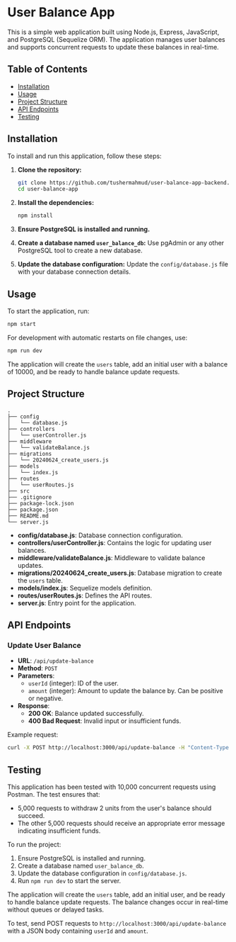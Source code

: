 # User Balance App

This is a simple web application built using Node.js, Express, JavaScript, and PostgreSQL (Sequelize ORM). The application manages user balances and supports concurrent requests to update these balances in real-time.

## Table of Contents

- [Installation](#installation)
- [Usage](#usage)
- [Project Structure](#project-structure)
- [API Endpoints](#api-endpoints)
- [Testing](#testing)

## Installation

To install and run this application, follow these steps:

1. **Clone the repository:**

   ```sh
   git clone https://github.com/tushermahmud/user-balance-app-backend.git
   cd user-balance-app
   ```

2. **Install the dependencies:**

   ```sh
   npm install
   ```

3. **Ensure PostgreSQL is installed and running.**

4. **Create a database named `user_balance_db`:**
   Use pgAdmin or any other PostgreSQL tool to create a new database.

5. **Update the database configuration:**
   Update the `config/database.js` file with your database connection details.

## Usage

To start the application, run:

```sh
npm start
```

For development with automatic restarts on file changes, use:

```sh
npm run dev
```

The application will create the `users` table, add an initial user with a balance of 10000, and be ready to handle balance update requests.

## Project Structure

```
.
├── config
│   └── database.js
├── controllers
│   └── userController.js
├── middleware
│   └── validateBalance.js
├── migrations
│   └── 20240624_create_users.js
├── models
│   └── index.js
├── routes
│   └── userRoutes.js
├── src
├── .gitignore
├── package-lock.json
├── package.json
├── README.md
└── server.js
```

- **config/database.js**: Database connection configuration.
- **controllers/userController.js**: Contains the logic for updating user balances.
- **middleware/validateBalance.js**: Middleware to validate balance updates.
- **migrations/20240624_create_users.js**: Database migration to create the `users` table.
- **models/index.js**: Sequelize models definition.
- **routes/userRoutes.js**: Defines the API routes.
- **server.js**: Entry point for the application.

## API Endpoints

### Update User Balance

- **URL**: `/api/update-balance`
- **Method**: `POST`
- **Parameters**:
  - `userId` (integer): ID of the user.
  - `amount` (integer): Amount to update the balance by. Can be positive or negative.
- **Response**:
  - **200 OK**: Balance updated successfully.
  - **400 Bad Request**: Invalid input or insufficient funds.

Example request:

```sh
curl -X POST http://localhost:3000/api/update-balance -H "Content-Type: application/json" -d '{"userId": 1, "amount": -2}'
```

## Testing

This application has been tested with 10,000 concurrent requests using Postman. The test ensures that:

- 5,000 requests to withdraw 2 units from the user's balance should succeed.
- The other 5,000 requests should receive an appropriate error message indicating insufficient funds.

To run the project:

1. Ensure PostgreSQL is installed and running.
2. Create a database named `user_balance_db`.
3. Update the database configuration in `config/database.js`.
4. Run `npm run dev` to start the server.

The application will create the `users` table, add an initial user, and be ready to handle balance update requests. The balance changes occur in real-time without queues or delayed tasks.

To test, send POST requests to `http://localhost:3000/api/update-balance` with a JSON body containing `userId` and `amount`.
